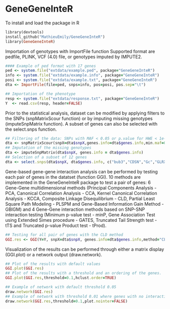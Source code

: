 # GeneGeneInteR

To install and load the package in R

```ruby
library(devtools)
install_github("MathieuEmily/GeneGeneInteR")
library(GeneGeneInteR)
```

 
Importation of genotypes with ImportFile function
Supported format are pedfile, PLINK, VCF (4.0) file, or genotypes imputed by IMPUTE2.

```ruby
#### Example of ped format with 17 genes
ped <- system.file("extdata/example.ped", package="GeneGeneInteR")
info <- system.file("extdata/example.info", package="GeneGeneInteR")
posi <- system.file("extdata/example.txt", package="GeneGeneInteR")
dta <- ImportFile(file=ped, snps=info, pos=posi, pos.sep="\t")

## Importation of the phenotype
resp <- system.file("extdata/response.txt", package="GeneGeneInteR")
Y  <- read.csv(resp, header=FALSE)
```

Prior to the statistical analysis, dataset can be modified by applying filters to the SNPs (snpMatrixScour function) or by imputing missing genotypes (imputeSnpMatrix function). A subset of genes can also be selected with the select.snps function.


```ruby
## Filtering of the data: SNPs with MAF < 0.05 or p.value for HWE < 1e-3 are removed. No filtering is applied regarding missing data (NA.rate=1).
dta <- snpMatrixScour(snpX=dta$snpX,genes.info=dta$genes.info,min.maf=0.05,min.eq=1e-3,NA.rate=1)
## Imputation of the missing genotypes
dta <- imputeSnpMatrix(dta$snpX, genes.info = dta$genes.info)
## Selection of a subset of 12 genes
dta <- select.snps(dta$snpX, dta$genes.info, c("bub3","CDSN","Gc","GLRX","PADI1","PADI2","PADI4","PADI6","PRKD3","PSORS1C1","SERPINA1","SORBS1"))
```

Gene-based gene-gene interaction analysis can be performed by testing each pair of genes in the datatset (function GGI). 10 methods are implemented in the GeneGeneInteR package to test a pair of genes: 6 Gene-Gene multidimensional methods (Principal Components Analysis - PCA,  Canonical Correlation Analysis - CCA, Kernel Canonical Correlation Analysis - KCCA, Composite Linkage Disequilibrium - CLD,  Partial Least Square Path Modeling - PLSPM and Gene-Based Information Gain Method - GBIGM) and 4 Gene-Gene interaction methods based on SNP-SNP interaction testing (Minimum p-value test - minP, Gene Association Test using Extended Simes procedure - GATES, Truncated Tail Strength test - tTS and Truncated p-value Product test - tProd).

```ruby
## Testing for all pair of genes with the CLD method
GGI.res <- GGI(Y=Y, snpX=dta$snpX, genes.info=dta$genes.info,method="CLD")
```
Visualization of the results can be performed through either a matrix display (GGI.plot) or a network output (draw.network).

```ruby
## Plot of the results with default values
GGI.plot(GGI.res)
## Plot of the results with a threshold and an ordering of the genes.
GGI.plot(GGI.res,threshold=0.1,hclust.order=TRUE)

## Example of network with default threshold 0.05
draw.network(GGI.res)
## Example of network with threshold 0.01 where genes with no interaction are not plotted (plot.nointer=FALSE)
draw.network(GGI.res,threshold=0.1,plot.nointer=FALSE)
```


